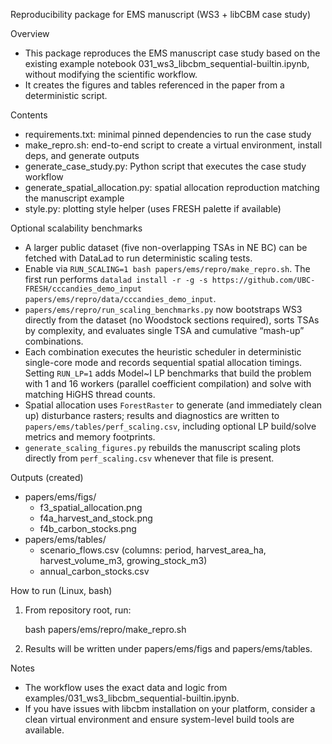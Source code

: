 Reproducibility package for EMS manuscript (WS3 + libCBM case study)

Overview
- This package reproduces the EMS manuscript case study based on the existing example notebook 031_ws3_libcbm_sequential-builtin.ipynb, without modifying the scientific workflow.
- It creates the figures and tables referenced in the paper from a deterministic script.

Contents
- requirements.txt: minimal pinned dependencies to run the case study
- make_repro.sh: end-to-end script to create a virtual environment, install deps, and generate outputs
- generate_case_study.py: Python script that executes the case study workflow
- generate_spatial_allocation.py: spatial allocation reproduction matching the manuscript example
- style.py: plotting style helper (uses FRESH palette if available)

Optional scalability benchmarks
- A larger public dataset (five non-overlapping TSAs in NE BC) can be fetched with DataLad to run deterministic scaling tests.
- Enable via `RUN_SCALING=1 bash papers/ems/repro/make_repro.sh`. The first run performs `datalad install -r -g -s https://github.com/UBC-FRESH/cccandies_demo_input papers/ems/repro/data/cccandies_demo_input`.
- `papers/ems/repro/run_scaling_benchmarks.py` now bootstraps WS3 directly from the dataset (no Woodstock sections required), sorts TSAs by complexity, and evaluates single TSA and cumulative “mash-up” combinations.
- Each combination executes the heuristic scheduler in deterministic single-core mode and records sequential spatial allocation timings. Setting `RUN_LP=1` adds Model~I LP benchmarks that build the problem with 1 and 16 workers (parallel coefficient compilation) and solve with matching HiGHS thread counts.
- Spatial allocation uses `ForestRaster` to generate (and immediately clean up) disturbance rasters; results and diagnostics are written to `papers/ems/tables/perf_scaling.csv`, including optional LP build/solve metrics and memory footprints.
- `generate_scaling_figures.py` rebuilds the manuscript scaling plots directly from `perf_scaling.csv` whenever that file is present.

Outputs (created)
- papers/ems/figs/
  - f3_spatial_allocation.png
  - f4a_harvest_and_stock.png
  - f4b_carbon_stocks.png
- papers/ems/tables/
  - scenario_flows.csv (columns: period, harvest_area_ha, harvest_volume_m3, growing_stock_m3)
  - annual_carbon_stocks.csv

How to run (Linux, bash)
1) From repository root, run:

   bash papers/ems/repro/make_repro.sh

2) Results will be written under papers/ems/figs and papers/ems/tables.

Notes
- The workflow uses the exact data and logic from examples/031_ws3_libcbm_sequential-builtin.ipynb.
- If you have issues with libcbm installation on your platform, consider a clean virtual environment and ensure system-level build tools are available.
